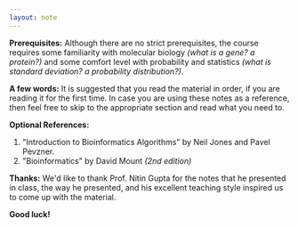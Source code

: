 ```yaml
---
layout: note
---
```


**Prerequisites:**
Although there are no strict prerequisites, the course requires some familiarity with molecular biology *(what is a gene? a protein?)* and some comfort level with probability and statistics *(what is standard deviation? a probability distribution?)*.

**A few words:**
It is suggested that you read the material in order, if you are reading it for the first time. In case you are using these notes as a reference, then feel free to skip to the appropriate section and read what you need to.

**Optional References:**
1. "Introduction to Bioinformatics Algorithms" by Neil Jones and Pavel Pevzner. 
2. "Bioinformatics" by David Mount *(2nd edition)* 

**Thanks:** We'd like to thank Prof. Nitin Gupta for the notes that he presented in class, the way he presented, and his excellent teaching style inspired us to come up with the material.

**Good luck!**